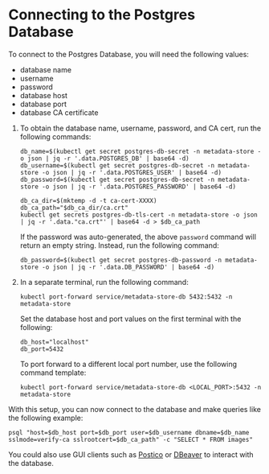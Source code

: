 # Connecting to the Postgres Database

To connect to the Postgres Database, you will need the following values:
* database name
* username
* password
* database host
* database port
* database CA certificate

1. To obtain the database name, username, password, and CA cert, run the following commands:
    ```shell
    db_name=$(kubectl get secret postgres-db-secret -n metadata-store -o json | jq -r '.data.POSTGRES_DB' | base64 -d)
    db_username=$(kubectl get secret postgres-db-secret -n metadata-store -o json | jq -r '.data.POSTGRES_USER' | base64 -d)
    db_password=$(kubectl get secret postgres-db-secret -n metadata-store -o json | jq -r '.data.POSTGRES_PASSWORD' | base64 -d)
   
    db_ca_dir=$(mktemp -d -t ca-cert-XXXX)
    db_ca_path="$db_ca_dir/ca.crt"
    kubectl get secrets postgres-db-tls-cert -n metadata-store -o json | jq -r '.data."ca.crt"' | base64 -d > $db_ca_path
    ```
    If the password was auto-generated, the above `password` command will return an empty string. Instead, run the following command:
    ```shell
    db_password=$(kubectl get secret postgres-db-password -n metadata-store -o json | jq -r '.data.DB_PASSWORD' | base64 -d)
    ```
1. In a separate terminal, run the following command:

    ```shell
    kubectl port-forward service/metadata-store-db 5432:5432 -n metadata-store
    ```

    Set the database host and port values on the first terminal with the following:
    
    ```shell
    db_host="localhost"
    db_port=5432
    ```
    
    To port forward to a different local port number, use the following command template:
    
    ```shell
    kubectl port-forward service/metadata-store-db <LOCAL_PORT>:5432 -n metadata-store
    ```

With this setup, you can now connect to the database and make queries like the following example:
```shell
psql "host=$db_host port=$db_port user=$db_username dbname=$db_name sslmode=verify-ca sslrootcert=$db_ca_path" -c "SELECT * FROM images"
```
You could also use GUI clients such as [Postico](https://eggerapps.at/postico2/) or [DBeaver](https://dbeaver.io/) to interact with the database.
